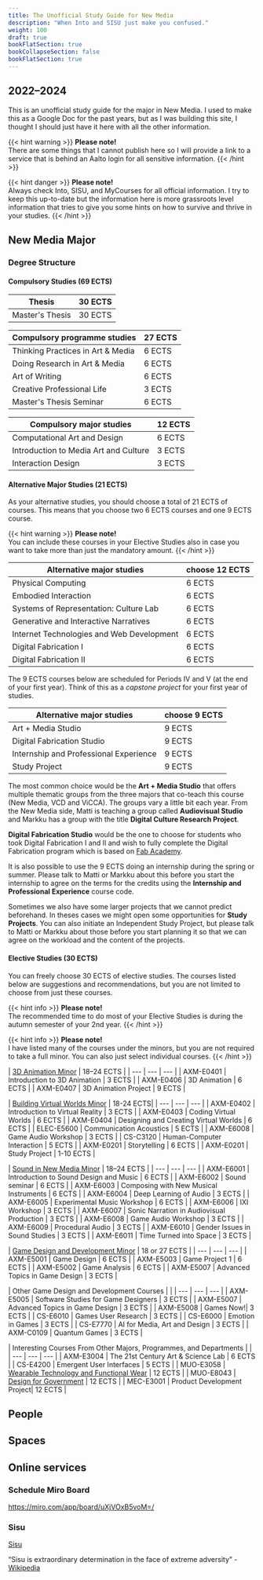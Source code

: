 ```yaml
---
title: The Unofficial Study Guide for New Media
description: "When Into and SISU just make you confused."
weight: 100
draft: true
bookFlatSection: true
bookCollapseSection: false
bookFlatSection: true
---
```


## 2022–2024

This is an unofficial study guide for the major in New Media. I used to make this as a Google Doc for the past years, but as I was building this site, I thought I should just have it here with all the other information.

{{< hint warning >}}
**Please note!**  
There are some things that I cannot publish here so I will provide a link to a service that is behind an Aalto login for all sensitive information.
{{< /hint >}}

{{< hint danger >}}
**Please note!**  
Always check Into, SISU, and MyCourses for all official information. I try to keep this up-to-date but the information here is more grassroots level information that tries to give you some hints on how to survive and thrive in your studies.
{{< /hint >}}

## New Media Major

### Degree Structure

#### Compulsory Studies (69 ECTS)

<div class="calendar">

| Thesis | 30 ECTS |
| --- | --- |
| Master's Thesis | 30 ECTS |

</div>

<div class="calendar">

| Compulsory programme studies | 27 ECTS |
| --- | --- |
| Thinking Practices in Art & Media | 6 ECTS |
| Doing Research in Art & Media | 6 ECTS |
| Art of Writing | 6 ECTS |
| Creative Professional Life | 3 ECTS |
| Master's Thesis Seminar | 6 ECTS |

</div>

<div class="calendar">

| Compulsory major studies | 12 ECTS |
| --- | --- |
| Computational Art and Design | 6 ECTS |
| Introduction to Media Art and Culture | 3 ECTS |
| Interaction Design | 3 ECTS |

</div>

#### Alternative Major Studies (21 ECTS)

As your alternative studies, you should choose a total of 21 ECTS of courses. This means that you choose two 6 ECTS courses and one 9 ECTS course.

{{< hint warning >}}
**Please note!**  
You can include these courses in your Elective Studies also in case you want to take more than just the mandatory amount.
{{< /hint >}}

<div class="calendar">

| Alternative major studies | choose 12 ECTS |
| --- | --- |
| Physical Computing | 6 ECTS |
| Embodied Interaction| 6 ECTS |
| Systems of Representation: Culture Lab | 6 ECTS |
| Generative and Interactive Narratives | 6 ECTS |
| Internet Technologies and Web Development | 6 ECTS |
| Digital Fabrication I | 6 ECTS |
| Digital Fabrication II | 6 ECTS |

</div>

The 9 ECTS courses below are scheduled for Periods IV and V (at the end of your first year). Think of this as a *capstone project* for your first year of studies. 

<div class="calendar">

| Alternative major studies | choose 9 ECTS |
| --- | --- |
| Art + Media Studio | 9 ECTS |
| Digital Fabrication Studio | 9 ECTS |
| Internship and Professional Experience| 9 ECTS |
| Study Project | 9 ECTS |

</div>

The most common choice would be the **Art + Media Studio** that offers multiple thematic groups from the three majors that co-teach this course (New Media, VCD and ViCCA). The groups vary a little bit each year. From the New Media side, Matti is teaching a group called **Audiovisual Studio** and Markku has a group with the title **Digital Culture Research Project**.

**Digital Fabrication Studio** would be the one to choose for students who took Digital Fabrication I and II and wish to fully complete the Digital Fabrication program which is based on [Fab Academy](https://fabacademy.org/).

It is also possible to use the 9 ECTS doing an internship during the spring or summer. Please talk to Matti or Markku about this before you start the internship to agree on the terms for the credits using the **Internship and Professional Experience** course code.

Sometimes we also have some larger projects that we cannot predict beforehand. In theses cases we might open some opportunities for **Study Projects**. You can also initiate an Independent Study Project, but please talk to Matti or Markku about those before you start planning it so that we can agree on the workload and the content of the projects.

#### Elective Studies (30 ECTS)

You can freely choose 30 ECTS of elective studies. The courses listed below are suggestions and recommendations, but you are not limited to choose from just these courses.

{{< hint info >}}
**Please note!**  
The recommended time to do most of your Elective Studies is during the autumn semester of your 2nd year.
{{< /hint >}}

{{< hint info >}}
**Please note!**  
I have listed many of the courses under the minors, but you are not required to take a full minor. You can also just select individual courses.
{{< /hint >}}

<div class="calendar">

| [3D Animation Minor](https://into.aalto.fi/pages/viewpage.action?pageId=62653806) | 18–24 ECTS |
| --- | --- |  --- |
| AXM-E0401 | Introduction to 3D Animation | 3  ECTS |
| AXM-E0406 | 3D Animation  | 6 ECTS |
| AXM-E0407 | 3D Animation Project | 9 ECTS |

</div>

<div class="calendar">

| [Building Virtual Worlds Minor](https://into.aalto.fi/pages/viewpage.action?pageId=53681460) | 18-24 ECTS|
| --- | --- |  --- |
| AXM-E0402 | Introduction to Virtual Reality | 3  ECTS |
| AXM-E0403 | Coding Virtual Worlds | 6 ECTS |
| AXM-E0404 | Designing and Creating Virtual Worlds | 6 ECTS |
| ELEC-E5600 | Communication Acoustics | 5 ECTS |
| AXM-E6008 | Game Audio Workshop | 3 ECTS |
| CS-C3120 | Human-Computer Interaction | 5 ECTS |
| AXM-E0201 | Storytelling | 6 ECTS |
| AXM-E0201 | Study Project | 1-10 ECTS |

</div>

<div class="calendar">

| [Sound in New Media Minor](https://into.aalto.fi/pages/viewpage.action?pageId=53681583) | 18–24 ECTS |
| --- | --- |  --- |
| AXM-E6001 | Introduction to Sound Design and Music | 6  ECTS |
| AXM-E6002 | Sound seminar | 6 ECTS |
| AXM-E6003 | Composing with New Musical Instruments | 6 ECTS |
| AXM-E6004 | Deep Learning of Audio | 3 ECTS |
| AXM-E6005 | Experimental Music Workshop | 6 ECTS |
| AXM-E6006 | IXI Workshop | 3 ECTS |
| AXM-E6007 | Sonic Narration in Audiovisual Production | 3 ECTS |
| AXM-E6008 | Game Audio Workshop | 3 ECTS |
| AXM-E6009 | Procedural Audio | 3 ECTS |
| AXM-E6010 | Gender Issues in Sound Studies | 3 ECTS |
| AXM-E6011 | Time Turned into Space | 3 ECTS |

</div>

<div class="calendar">

| [Game Design and Development Minor](https://into.aalto.fi/pages/viewpage.action?pageId=53681498) | 18 or 27 ECTS |
| --- | --- |  --- |
| AXM-E5001 | Game Design | 6  ECTS |
| AXM-E5003 | Game Project 1 | 6 ECTS |
| AXM-E5002 | Game Analysis | 6 ECTS |
| AXM-E5007 | Advanced Topics in Game Design | 3 ECTS |

</div>

<div class="calendar">

| Other Game Design and Development Courses | |
| --- | --- |  --- |
| AXM-E5005 | Software Studies for Game Designers | 3  ECTS |
| AXM-E5007 | Advanced Topics in Game Design | 3 ECTS |
| AXM-E5008 | Games Now!| 3 ECTS |
| CS-E6010 | Games User Research | 3 ECTS |
| CS-E6000 | Emotion in Games | 3 ECTS |
| CS-E7770 | AI for Media, Art and Design | 3 ECTS |
| AXM-C0109 | Quantum Games  | 3 ECTS |


</div>

<div class="calendar">

| Interesting Courses From Other Majors, Programmes, and Departments | |
| --- | --- |  --- |
| AXM-E3004 | The 21st Century Art & Science Lab | 6 ECTS |
| CS-E4200 | Emergent User Interfaces | 5 ECTS |
| MUO-E3058 | [Wearable Technology and Functional Wear](https://sisu.aalto.fi/student/courseunit/aalto-CU-1150932548-20220801/brochure) | 12 ECTS |
| MUO-E8043 | [Design for Government](https://sisu.aalto.fi/student/courseunit/aalto-CU-1150932307-20220801/brochure) | 12 ECTS |
| MEC-E3001 | Product Development Project| 12 ECTS |



</div>


## People

## Spaces

## Online services

### Schedule Miro Board

https://miro.com/app/board/uXjVOxB5voM=/

### Sisu

[Sisu](https://sisu.aalto.fi/)

“Sisu is extraordinary determination in the face of extreme adversity” - [Wikipedia](https://en.wikipedia.org/wiki/Sisu)

